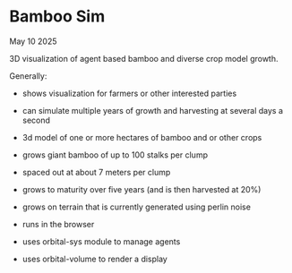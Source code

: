 # Bamboo Sim

May 10 2025

3D visualization of agent based bamboo and diverse crop model growth.

Generally:

- shows visualization for farmers or other interested parties
- can simulate multiple years of growth and harvesting at several days a second
- 3d model of one or more hectares of bamboo and or other crops

- grows giant bamboo of up to 100 stalks per clump
- spaced out at about 7 meters per clump
- grows to maturity over five years (and is then harvested at 20%)
- grows on terrain that is currently generated using perlin noise

- runs in the browser
- uses orbital-sys module to manage agents
- uses orbital-volume to render a display

